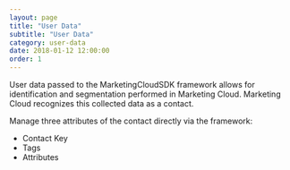 ```yaml
---
layout: page
title: "User Data"
subtitle: "User Data"
category: user-data
date: 2018-01-12 12:00:00
order: 1
---
```


User data passed to the MarketingCloudSDK framework allows for identification and segmentation performed in Marketing Cloud. Marketing Cloud recognizes this collected data as a contact.

Manage three attributes of the contact directly via the framework:

* Contact Key
* Tags
* Attributes
